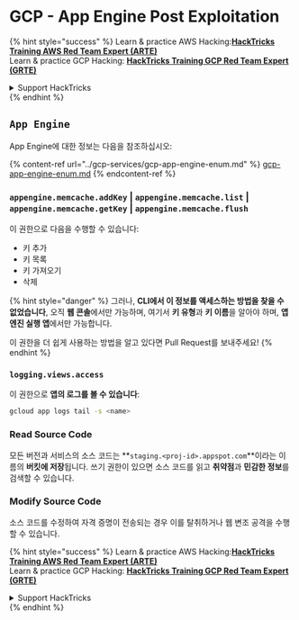 # GCP - App Engine Post Exploitation

{% hint style="success" %}
Learn & practice AWS Hacking:<img src="/.gitbook/assets/image.png" alt="" data-size="line">[**HackTricks Training AWS Red Team Expert (ARTE)**](https://training.hacktricks.xyz/courses/arte)<img src="/.gitbook/assets/image.png" alt="" data-size="line">\
Learn & practice GCP Hacking: <img src="/.gitbook/assets/image (2).png" alt="" data-size="line">[**HackTricks Training GCP Red Team Expert (GRTE)**<img src="/.gitbook/assets/image (2).png" alt="" data-size="line">](https://training.hacktricks.xyz/courses/grte)

<details>

<summary>Support HackTricks</summary>

* Check the [**subscription plans**](https://github.com/sponsors/carlospolop)!
* **Join the** 💬 [**Discord group**](https://discord.gg/hRep4RUj7f) or the [**telegram group**](https://t.me/peass) or **follow** us on **Twitter** 🐦 [**@hacktricks\_live**](https://twitter.com/hacktricks\_live)**.**
* **Share hacking tricks by submitting PRs to the** [**HackTricks**](https://github.com/carlospolop/hacktricks) and [**HackTricks Cloud**](https://github.com/carlospolop/hacktricks-cloud) github repos.

</details>
{% endhint %}

## `App Engine`

App Engine에 대한 정보는 다음을 참조하십시오:

{% content-ref url="../gcp-services/gcp-app-engine-enum.md" %}
[gcp-app-engine-enum.md](../gcp-services/gcp-app-engine-enum.md)
{% endcontent-ref %}

### `appengine.memcache.addKey` | `appengine.memcache.list` | `appengine.memcache.getKey` | `appengine.memcache.flush`

이 권한으로 다음을 수행할 수 있습니다:

* 키 추가
* 키 목록
* 키 가져오기
* 삭제

{% hint style="danger" %}
그러나, **CLI에서 이 정보를 액세스하는 방법을 찾을 수 없었습니다**, 오직 **웹 콘솔**에서만 가능하며, 여기서 **키 유형**과 **키 이름**을 알아야 하며, **앱 엔진 실행 앱**에서만 가능합니다.

이 권한을 더 쉽게 사용하는 방법을 알고 있다면 Pull Request를 보내주세요!
{% endhint %}

### `logging.views.access`

이 권한으로 **앱의 로그를 볼 수 있습니다**:
```bash
gcloud app logs tail -s <name>
```
### Read Source Code

모든 버전과 서비스의 소스 코드는 **`staging.<proj-id>.appspot.com`**이라는 이름의 **버킷에 저장**됩니다. 쓰기 권한이 있으면 소스 코드를 읽고 **취약점**과 **민감한 정보**를 검색할 수 있습니다.

### Modify Source Code

소스 코드를 수정하여 자격 증명이 전송되는 경우 이를 탈취하거나 웹 변조 공격을 수행할 수 있습니다.

{% hint style="success" %}
Learn & practice AWS Hacking:<img src="/.gitbook/assets/image.png" alt="" data-size="line">[**HackTricks Training AWS Red Team Expert (ARTE)**](https://training.hacktricks.xyz/courses/arte)<img src="/.gitbook/assets/image.png" alt="" data-size="line">\
Learn & practice GCP Hacking: <img src="/.gitbook/assets/image (2).png" alt="" data-size="line">[**HackTricks Training GCP Red Team Expert (GRTE)**<img src="/.gitbook/assets/image (2).png" alt="" data-size="line">](https://training.hacktricks.xyz/courses/grte)

<details>

<summary>Support HackTricks</summary>

* Check the [**subscription plans**](https://github.com/sponsors/carlospolop)!
* **Join the** 💬 [**Discord group**](https://discord.gg/hRep4RUj7f) or the [**telegram group**](https://t.me/peass) or **follow** us on **Twitter** 🐦 [**@hacktricks\_live**](https://twitter.com/hacktricks\_live)**.**
* **Share hacking tricks by submitting PRs to the** [**HackTricks**](https://github.com/carlospolop/hacktricks) and [**HackTricks Cloud**](https://github.com/carlospolop/hacktricks-cloud) github repos.

</details>
{% endhint %}
